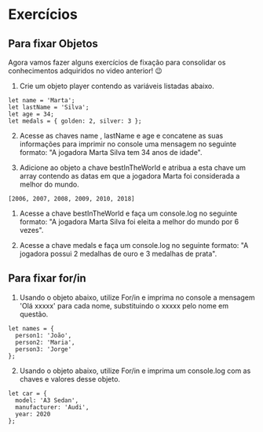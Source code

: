 # Exercícios

## Para fixar Objetos

Agora vamos fazer alguns exercícios de fixação para consolidar os conhecimentos adquiridos no video anterior! 😉

1. Crie um objeto player contendo as variáveis listadas abaixo.
```
let name = 'Marta';
let lastName = 'Silva';
let age = 34;
let medals = { golden: 2, silver: 3 };
```
2. Acesse as chaves name , lastName e age e concatene as suas informações para imprimir no console uma mensagem no seguinte formato: "A jogadora Marta Silva tem 34 anos de idade".

3. Adicione ao objeto a chave bestInTheWorld e atribua a esta chave um array contendo as datas em que a jogadora Marta foi considerada a melhor do mundo.
```
[2006, 2007, 2008, 2009, 2010, 2018]
```

1. Acesse a chave bestInTheWorld e faça um console.log no seguinte formato: "A jogadora Marta Silva foi eleita a melhor do mundo por 6 vezes".

2. Acesse a chave medals e faça um console.log no seguinte formato: "A jogadora possui 2 medalhas de ouro e 3 medalhas de prata".

## Para fixar for/in

1. Usando o objeto abaixo, utilize For/in e imprima no console a mensagem 'Olá xxxxx' para cada nome, substituindo o xxxxx pelo nome em questão.
```
let names = {
  person1: 'João',
  person2: 'Maria',
  person3: 'Jorge' 
};
```

2. Usando o objeto abaixo, utilize For/in e imprima um console.log com as chaves e valores desse objeto.
```
let car = {
  model: 'A3 Sedan',
  manufacturer: 'Audi',
  year: 2020
};
```
